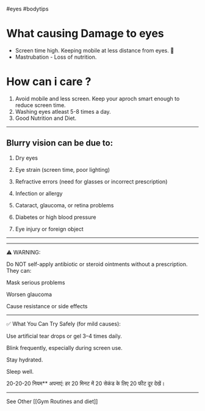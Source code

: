#eyes #bodytips 
# What causing Damage to eyes

- Screen time high. Keeping mobile at less distance from eyes. 👀
- Mastrubation - Loss of nutrition.

# How can i care ?
1) Avoid mobile and less screen. Keep your aproch smart enough to reduce screen time.
2) Washing eyes atleast 5-8 times a day.
3) Good Nutrition and Diet.


----

## Blurry vision can be due to:

1. Dry eyes


2. Eye strain (screen time, poor lighting)


3. Refractive errors (need for glasses or incorrect prescription)


4. Infection or allergy


5. Cataract, glaucoma, or retina problems


6. Diabetes or high blood pressure


7. Eye injury or foreign object




---

 
---

⚠️ WARNING:

Do NOT self-apply antibiotic or steroid ointments without a prescription. They can:

Mask serious problems

Worsen glaucoma

Cause resistance or side effects



---

✅ What You Can Try Safely (for mild causes):

Use artificial tear drops or gel 3–4 times daily.

Blink frequently, especially during screen use.

Stay hydrated.

Sleep well.

20-20-20 नियम** अपनाएं: हर 20 मिनट में 20 सेकंड के लिए 20 फीट दूर देखें।  


-----

See Other
[[Gym Routines and diet]]